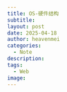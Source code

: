 ```yaml
---
title: OS-硬件结构
subtitle: 
layout: post
date: 2025-04-18
author: heavenmei
categories:
  - Note
description: 
tags:
  - Web
image:
---
```


